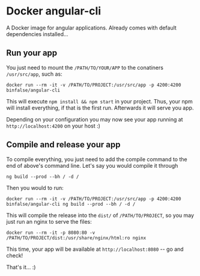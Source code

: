 # Docker angular-cli

A Docker image for angular applications. Already comes with default dependencies installed...

## Run your app

You just need to mount the `/PATH/TO/YOUR/APP` to the conatiners `/usr/src/app`, such as:

    docker run --rm -it -v /PATH/TO/PROJECT:/usr/src/app -p 4200:4200 binfalse/angular-cli

This will execute `npm install && npm start` in your project.
Thus, your npm will install everything, if that is the first run.
Afterwards it will serve you app.

Depending on your configuration you may now see your app running at `http://localhost:4200` on your host :)


## Compile and release your app

To compile everything, you just need to add the compile command to the end of above's command line.
Let's say you would compile it through

    ng build --prod --bh / -d /

Then you would to run:

    docker run --rm -it -v /PATH/TO/PROJECT:/usr/src/app -p 4200:4200 binfalse/angular-cli ng build --prod --bh / -d /

This will compile the release into the `dist/` of `/PATH/TO/PROJECT`, so you may just run an nginx to serve the files:

    docker run --rm -it -p 8080:80 -v /PATH/TO/PROJECT/dist:/usr/share/nginx/html:ro nginx

This time, your app will be available at `http://localhost:8080` -- go and check!

That's it... :)
